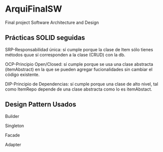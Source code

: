 # ArquiFinalSW
Final project Software Architecture and Design

## Prácticas SOLID seguidas

SRP-Responsabilidad única: sí cumple porque la clase de Item
sólo tienes métodos quue sí corresponden a la clase (CRUD) con
la db. 

OCP-Principio Open/Closed: sí cumple porque se usa una clase
abstracta (itemAbstract) en la que se pueden agregar fucionalidades sin cambiar el código existente. 

DIP-Principio de Dependencias: sí cumple porque una clase de alto nivel, tal como ItemRepo depende de una clase abstracta como lo es itemAbstact.

## Design Pattern Usados
Builder

Singleton 

Facade

Adapter
